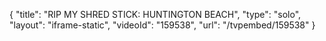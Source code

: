 {
    "title": "RIP MY SHRED STICK: HUNTINGTON BEACH",
    "type": "solo",
    "layout": "iframe-static",
    "videoId": "159538",
    "url": "\/tvpembed\/159538"
}